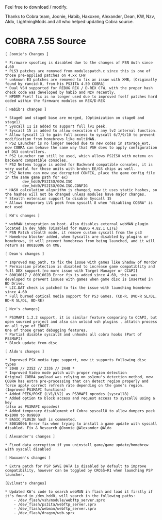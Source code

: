 Feel free to download / modify.

Thanks to Cobra team, Joonie, Habib, Haxxxen, Alexander, Dean, KW, Nzv, Aldo, LightningMods and all who helped updating Cobra source.

# COBRA 7.55 Source

	[ Joonie's Changes ]

	* Firmware spoofing is disabled due to the changes of PSN Auth since 4.60
	* PLS3 patches are removed from modulespatch.c since this is one of those pre-applied patches on 4.xx CFW
	* unknown E3 patches are removed to fix an issue with XMB, [Originally found by rancid-0, from his PS3ITA 4.50 COBRA]
	* Dual VSH supported for REBUG REX / D-REX CFW, with the proper hash check code was developed by habib and Nzv recently. 
	* NPDRM Fself fix is no longer used due to improved fself patches hard coded within the firmware modules on REX/D-REX 

	[ Habib's changes ]

	* Stage0 and stage0 base are merged, (Optimization on stage0 and stage1)
	* Syscall 11 is added to support full lv1 peek.
	* Syscall 15 is added to allow execution of any lv2 internal function.
	* Allow Syscall 11 to gain full access to syscall 6/7/9/10 to prevent modification from homebrews like multiMAN.
	* PS2 Launcher is no longer needed due to new codes in storage_ext, now COBRA can behave the same way that VSH does to apply configuration of DS3 controllers. 
	* PS2 Launcher can still be used, which allows PS2ISO with netemu on backward compatible consoles.
	* PS2 Netemu toggle is added for Backward compatible consoles, it is very useful for those units with broken EE/GS chips as well.
	* PS2 Netemu can now use decrypted CONFIG, place the game config file in the same game path for ex) 
			dev_hdd0/PS2ISO/GOW.ISO
			dev_hdd0/PS2ISO/GOW.ISO.CONFIG 
	* HASH calculation algorithm is changed, now it uses static hashes, so the hashes will not be changed unless modules have major changes.
	* Stealth extension support to disable Syscall 15
	* Allows temporary LV1 peek from syscall 8 when "disabling COBRA" is not used
	
	[ KW's changes ]

	* webMAN integration on boot. Also disables external webMAN plugin located in dev_hdd0 (Disabled for REBUG 4.82.1 LITE)
	* PSN Patch stealth mode, it remove custom syscall from the ps3
	* Homebrew blocker added, when Syscalls are disabled by plugins or homebrews, it will prevent homebrews from being launched, and it will return as 80010006 on XMB.

	[ Dean's changes ] 

	* Improved map_path, to fix the issue with games like Shadow of Mordor
	* Permission protection is disabled to increase game compatiblity and full DEX support.[no more issue with Target Manager or CCAPI]
	* 80010017 / 8001002B Error fix is added since 4.60, this was developed to prevent issues with games when game disc is inserted in BD Drive.
	* LIC.DAT check is patched to fix the issue with launching homebrew since 4.60
	* Full burned optical media support for PS3 Games. (CD-R, DVD-R SL/DL, BD-R SL/DL, BD-RE)

	[ Nzv's changes]

	* PS3MAPI 1.2.2 support, it is similar feature comparing to CCAPI, but open sourced project and also can unload vsh plugins , attatch process on all type of EBOOT.
	One of those great debugging features.
	* Partial disable syscall8 and unhooks all cobra hooks (Part of PS3MAPI)
	* Block update from disc
   
	[ Aldo's changes ]

	* Improved PSX media type support, now it supports following disc types
	* 2048 // 2352 // 2336 // 2448 *
	* Improved Video mode patch with proper region detection
	Original COBRA payload was relying on ps1emu's detection method, now COBRA has extra pre-processing that can detect region properly and force apply correct refresh rate depending on the game's region.
	(Improved PS3MAPI functions)
	* Added PEEK/POKE (LV1/LV2) as PS3MAPI opcodes (syscall8)
	* Added option to block access and request access to syscall8 using a key
	(also as PS3MAPI opcodes)
	* Added temporary disablement of Cobra syscall8 to allow dumpers peek 0x1000 to 0x9800
	* BASIC_PLUGIN hash is commented.
	* 80010006 Error fix when trying to install a game update with syscall disabled. Fix & Research @Joonie @Alexander @Aldo

	[ Alexander's changes ]
	
	* Fixed data corruption if you uninstall game/game update/homebrew with syscall disabled

	[ Haxxxen's changes ]

    * Extra patch for PSP SAVE DATA is disabled by default to improve compatibility, however can be toggled by CROSS+R1 when launching PSP launcher.

    [Evilnat's changes]

    * Updated KW's code to search webMAN in flash and load it firstly if it's found in /dev_hdd0, will search in the following paths:
    	- /dev_flash/vsh/module/webftp_server.sprx
    	- /dev_flash/ps3ita/webftp_server.sprx
    	- /dev_flash/webman/webftp_server.sprx 
    	- /dev_flash/dragon/web.sprx
